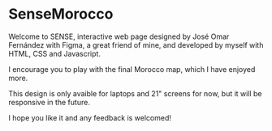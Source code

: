 # SenseMorocco

Welcome to SENSE, interactive web page designed by José Omar Fernández with Figma, a great friend of mine, and developed by myself with HTML, CSS and Javascript.

I encourage you to play with the final Morocco map, which I have enjoyed more.

This design is only avaible for laptops and 21" screens for now, but it will be responsive in the future.

I hope you like it and any feedback is welcomed!
